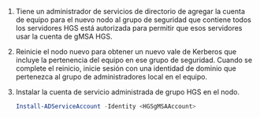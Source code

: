 1. Tiene un administrador de servicios de directorio de agregar la cuenta de equipo para el nuevo nodo al grupo de seguridad que contiene todos los servidores HGS está autorizada para permitir que esos servidores usar la cuenta de gMSA HGS.

2. Reinicie el nodo nuevo para obtener un nuevo vale de Kerberos que incluye la pertenencia del equipo en ese grupo de seguridad. Cuando se complete el reinicio, inicie sesión con una identidad de dominio que pertenezca al grupo de administradores local en el equipo.

3. Instalar la cuenta de servicio administrada de grupo HGS en el nodo.

   ```powershell
   Install-ADServiceAccount -Identity <HGSgMSAAccount>
   ```
